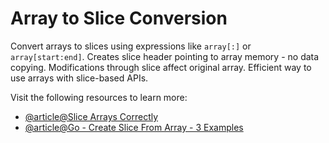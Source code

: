 # Array to Slice Conversion

Convert arrays to slices using expressions like `array[:]` or `array[start:end]`. Creates slice header pointing to array memory - no data copying. Modifications through slice affect original array. Efficient way to use arrays with slice-based APIs.

Visit the following resources to learn more:

- [@article@Slice Arrays Correctly](https://labex.io/tutorials/go-how-to-slice-arrays-correctly-418936)
- [@article@Go - Create Slice From Array - 3 Examples](https://www.tutorialkart.com/golang-tutorial/golang-create-slice-from-array/)
